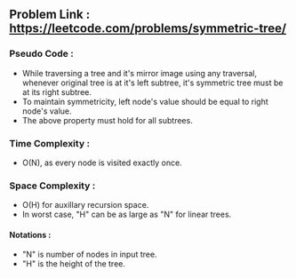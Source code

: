 ## Problem Link : https://leetcode.com/problems/symmetric-tree/

### Pseudo Code :
  - While traversing a tree and it's mirror image using any traversal, whenever original tree is at it's left subtree, it's symmetric tree must be at its right subtree.
  - To maintain symmetricity, left node's value should be equal to right node's value.
  - The above property must hold for all subtrees.
    
### Time Complexity :
  - O(N), as every node is visited exactly once.
  
### Space Complexity : 
  - O(H) for auxillary recursion space.
  - In worst case, "H" can be as large as "N" for linear trees.
  
#### Notations :  
  - "N" is number of nodes in input tree.
  - "H" is the height of the tree.
